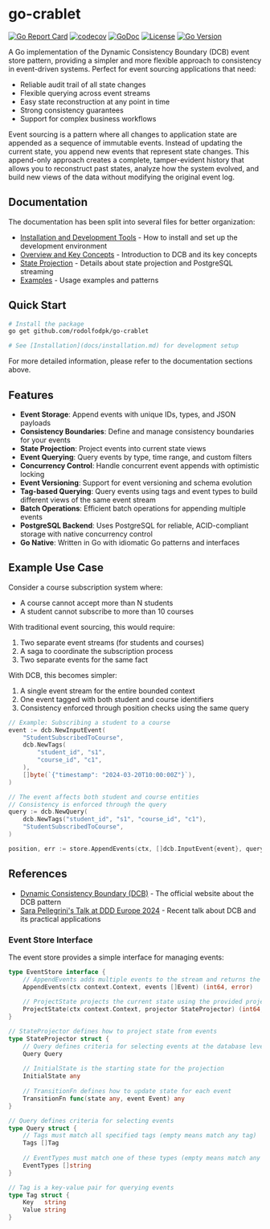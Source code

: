 # go-crablet

[![Go Report Card](https://goreportcard.com/badge/github.com/rodolfodpk/go-crablet)](https://goreportcard.com/report/github.com/rodolfodpk/go-crablet)
[![codecov](https://codecov.io/gh/rodolfodpk/go-crablet/branch/main/graph/badge.svg)](https://codecov.io/gh/rodolfodpk/go-crablet)
[![GoDoc](https://godoc.org/github.com/rodolfodpk/go-crablet?status.svg)](https://godoc.org/github.com/rodolfodpk/go-crablet)
[![License](https://img.shields.io/github/license/rodolfodpk/go-crablet)](https://github.com/rodolfodpk/go-crablet/blob/main/LICENSE)
[![Go Version](https://img.shields.io/github/go-mod/go-version/rodolfodpk/go-crablet)](https://github.com/rodolfodpk/go-crablet/blob/main/go.mod)

A Go implementation of the Dynamic Consistency Boundary (DCB) event store pattern, providing a simpler and more flexible approach to consistency in event-driven systems. Perfect for event sourcing applications that need:
- Reliable audit trail of all state changes
- Flexible querying across event streams
- Easy state reconstruction at any point in time
- Strong consistency guarantees
- Support for complex business workflows

Event sourcing is a pattern where all changes to application state are appended as a sequence of immutable events. Instead of updating the current state, you append new events that represent state changes. This append-only approach creates a complete, tamper-evident history that allows you to reconstruct past states, analyze how the system evolved, and build new views of the data without modifying the original event log.

## Documentation

The documentation has been split into several files for better organization:

- [Installation and Development Tools](docs/installation.md) - How to install and set up the development environment
- [Overview and Key Concepts](docs/overview.md) - Introduction to DCB and its key concepts
- [State Projection](docs/state-projection.md) - Details about state projection and PostgreSQL streaming
- [Examples](docs/examples.md) - Usage examples and patterns

## Quick Start

```bash
# Install the package
go get github.com/rodolfodpk/go-crablet

# See [Installation](docs/installation.md) for development setup
```

For more detailed information, please refer to the documentation sections above.

## Features

- **Event Storage**: Append events with unique IDs, types, and JSON payloads
- **Consistency Boundaries**: Define and manage consistency boundaries for your events
- **State Projection**: Project events into current state views
- **Event Querying**: Query events by type, time range, and custom filters
- **Concurrency Control**: Handle concurrent event appends with optimistic locking
- **Event Versioning**: Support for event versioning and schema evolution
- **Tag-based Querying**: Query events using tags and event types to build different views of the same event stream
- **Batch Operations**: Efficient batch operations for appending multiple events
- **PostgreSQL Backend**: Uses PostgreSQL for reliable, ACID-compliant storage with native concurrency control
- **Go Native**: Written in Go with idiomatic Go patterns and interfaces

## Example Use Case

Consider a course subscription system where:
- A course cannot accept more than N students
- A student cannot subscribe to more than 10 courses

With traditional event sourcing, this would require:
1. Two separate event streams (for students and courses)
2. A saga to coordinate the subscription process
3. Two separate events for the same fact

With DCB, this becomes simpler:
1. A single event stream for the entire bounded context
2. One event tagged with both student and course identifiers
3. Consistency enforced through position checks using the same query

```go
// Example: Subscribing a student to a course
event := dcb.NewInputEvent(
    "StudentSubscribedToCourse",
    dcb.NewTags(
        "student_id", "s1",
        "course_id", "c1",
    ),
    []byte(`{"timestamp": "2024-03-20T10:00:00Z"}`),
)

// The event affects both student and course entities
// Consistency is enforced through the query
query := dcb.NewQuery(
    dcb.NewTags("student_id", "s1", "course_id", "c1"),
    "StudentSubscribedToCourse",
)

position, err := store.AppendEvents(ctx, []dcb.InputEvent{event}, query, lastKnownPosition)
```

## References

- [Dynamic Consistency Boundary (DCB)](https://dcb.events/) - The official website about the DCB pattern
- [Sara Pellegrini's Talk at DDD Europe 2024](https://dddeurope.com/2024/sara-pellegrini/) - Recent talk about DCB and its practical applications

### Event Store Interface

The event store provides a simple interface for managing events:

```go
type EventStore interface {
    // AppendEvents adds multiple events to the stream and returns the latest position
    AppendEvents(ctx context.Context, events []Event) (int64, error)
    
    // ProjectState projects the current state using the provided projector
    ProjectState(ctx context.Context, projector StateProjector) (int64, any, error)
}

// StateProjector defines how to project state from events
type StateProjector struct {
    // Query defines criteria for selecting events at the database level
    Query Query
    
    // InitialState is the starting state for the projection
    InitialState any
    
    // TransitionFn defines how to update state for each event
    TransitionFn func(state any, event Event) any
}

// Query defines criteria for selecting events
type Query struct {
    // Tags must match all specified tags (empty means match any tag)
    Tags []Tag
    
    // EventTypes must match one of these types (empty means match any type)
    EventTypes []string
}

// Tag is a key-value pair for querying events
type Tag struct {
    Key   string
    Value string
}
```
